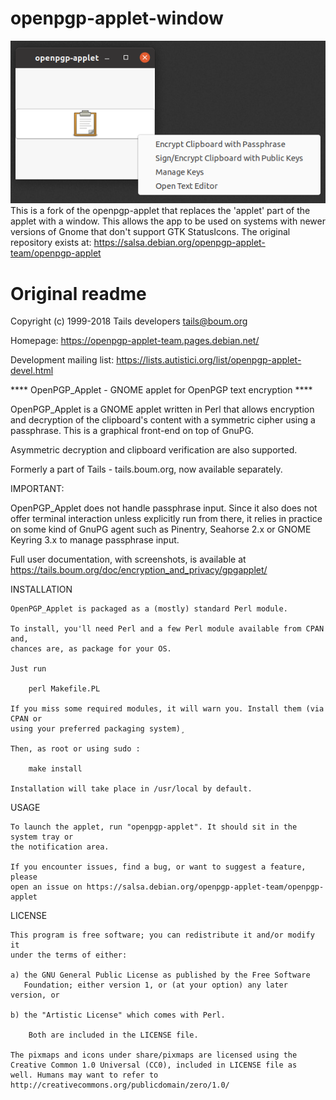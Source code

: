 # openpgp-applet-window

![Applet Window](screenshot.png "Applet Window")
This is a fork of the openpgp-applet that replaces the 'applet' part of the applet with a window. This allows the app to be used on systems with newer versions of Gnome that don't support GTK StatusIcons.
The original repository exists at: https://salsa.debian.org/openpgp-applet-team/openpgp-applet

# Original readme

Copyright (c) 1999-2018 Tails developers <tails@boum.org>

Homepage: https://openpgp-applet-team.pages.debian.net/

Development mailing list:
https://lists.autistici.org/list/openpgp-applet-devel.html

**** OpenPGP_Applet - GNOME applet for OpenPGP text encryption ****

OpenPGP_Applet is a GNOME applet written in Perl that allows encryption and
decryption of the clipboard's content with a symmetric cipher using a
passphrase. This is a graphical front-end on top of GnuPG.

Asymmetric decryption and clipboard verification are also supported.

Formerly a part of Tails - tails.boum.org, now available separately.


IMPORTANT:

OpenPGP_Applet does not handle passphrase input. Since it also does not offer
terminal interaction unless explicitly run from there, it relies in practice on
some kind of GnuPG agent such as Pinentry, Seahorse 2.x or GNOME Keyring 3.x to
manage passphrase input.

Full user documentation, with screenshots, is available at
https://tails.boum.org/doc/encryption_and_privacy/gpgapplet/

INSTALLATION

    OpenPGP_Applet is packaged as a (mostly) standard Perl module.

    To install, you'll need Perl and a few Perl module available from CPAN and,
    chances are, as package for your OS.

    Just run

        perl Makefile.PL

    If you miss some required modules, it will warn you. Install them (via CPAN or
    using your preferred packaging system)¸

    Then, as root or using sudo :

        make install

    Installation will take place in /usr/local by default.


USAGE

    To launch the applet, run "openpgp-applet". It should sit in the system tray or
    the notification area.

    If you encounter issues, find a bug, or want to suggest a feature, please
    open an issue on https://salsa.debian.org/openpgp-applet-team/openpgp-applet

LICENSE

    This program is free software; you can redistribute it and/or modify it
    under the terms of either:

    a) the GNU General Public License as published by the Free Software
       Foundation; either version 1, or (at your option) any later version, or

    b) the "Artistic License" which comes with Perl.

        Both are included in the LICENSE file.

    The pixmaps and icons under share/pixmaps are licensed using the
    Creative Common 1.0 Universal (CC0), included in LICENSE file as
    well. Humans may want to refer to
    http://creativecommons.org/publicdomain/zero/1.0/
